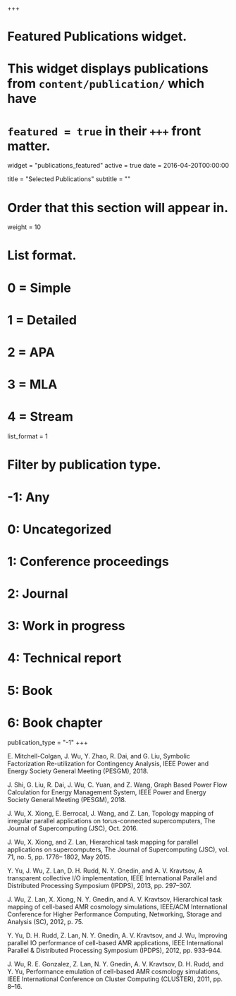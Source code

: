 +++
# Featured Publications widget.
# This widget displays publications from `content/publication/` which have
# `featured = true` in their `+++` front matter.
widget = "publications_featured"
active = true
date = 2016-04-20T00:00:00

title = "Selected Publications"
subtitle = ""

# Order that this section will appear in.
weight = 10

# List format.
#   0 = Simple
#   1 = Detailed
#   2 = APA
#   3 = MLA
#   4 = Stream
list_format = 1

# Filter by publication type.
# -1: Any
#  0: Uncategorized
#  1: Conference proceedings
#  2: Journal
#  3: Work in progress
#  4: Technical report
#  5: Book
#  6: Book chapter
publication_type = "-1"
+++

E. Mitchell-Colgan, J. Wu, Y. Zhao, R. Dai, and G. Liu, Symbolic Factorization Re-utilization for Contingency Analysis, IEEE Power and  Energy Society General Meeting (PESGM), 2018.

J. Shi, G. Liu, R. Dai, J. Wu, C. Yuan, and Z. Wang, Graph Based Power Flow Calculation for Energy Management System, IEEE Power and Energy Society General Meeting (PESGM), 2018.

J. Wu, X. Xiong, E. Berrocal, J. Wang, and Z. Lan, Topology mapping of irregular parallel applications on torus-connected supercomputers, The Journal of Supercomputing (JSC), Oct. 2016.

J. Wu, X. Xiong, and Z. Lan, Hierarchical task mapping for parallel applications on supercomputers, The Journal of Supercomputing (JSC), vol. 71, no. 5, pp. 1776– 1802, May 2015.

Y. Yu, J. Wu, Z. Lan, D. H. Rudd, N. Y. Gnedin, and A. V. Kravtsov, A transparent collective I/O implementation, IEEE International Parallel and Distributed Processing Symposium (IPDPS), 2013, pp. 297–307.

J. Wu, Z. Lan, X. Xiong, N. Y. Gnedin, and A. V. Kravtsov, Hierarchical task mapping of cell-based AMR cosmology simulations, IEEE/ACM International Conference for Higher Performance Computing, Networking, Storage and Analysis (SC), 2012, p. 75.

Y. Yu, D. H. Rudd, Z. Lan, N. Y. Gnedin, A. V. Kravtsov, and J. Wu, Improving parallel IO performance of cell-based AMR applications, IEEE International Parallel & Distributed Processing Symposium (IPDPS), 2012, pp. 933–944.

J. Wu, R. E. Gonzalez, Z. Lan, N. Y. Gnedin, A. V. Kravtsov, D. H. Rudd, and Y. Yu, Performance emulation of cell-based AMR cosmology simulations, IEEE International Conference on Cluster Computing (CLUSTER), 2011, pp. 8–16.
